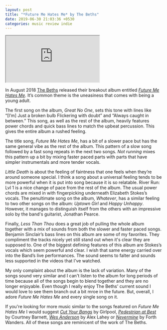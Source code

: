 ```yaml
---
layout: post
title: "*Future Me Hates Me* by The Beths"
date: 2019-06-30 21:03:36 +0530
categories: music review indie
---
```


<iframe class="songlink" src="https://embed.song.link/?theme=dark&url=https://open.spotify.com/album/4xG41eVnTuDK6uMmcksQ9B"></iframe>

In August 2018 [The Beths](https://www.instagram.com/lizstokedstokes/) released their breakout album entitled [*Future Me Hates Me*](https://open.spotify.com/album/4xG41eVnTuDK6uMmcksQ9B). It’s common theme is the uneasiness that comes with being a young adult. 

The first song on the album, *Great No One*, sets this tone with lines like “[I’m] Just a broken bulb Flickering with doubt” and “Always caught in between.” This song, as well as the rest of the album, heavily features power chords and quick bass lines to match the upbeat percussion. This gives the entire album a rushed feeling. 

The title song, *Future Me Hates Me*, has a bit of a slower pace but has the same general vibe as the rest of the album. This pattern of a slow song followed by a fast song repeats in the next two songs. *Not running* mixes this pattern up a bit by mixing faster paced parts with parts that have simpler instrumentals and more tender vocals. 

*Little Death* is about the feeling of faintness that one feels when they’re around someone special. I think a song about a universal feeling tends to be more powerful when it is put into song because it is so relatable. River Run: Lvl 1 is a nice change of pace from the rest of the album. The usual power chords are mixed in with fingerpicking underneath Elizabeth Stokes’s vocals. The penultimate song on the album, *Whatever*, has a similar feeling to two other songs on the album: *Uptown Girl* and *Happy Unhappy*. However, it manages to distinguish itself from the others with an impressive solo by the band's guitarist, Jonathan Pearce. 

Finally, *Less Than Thou* does a great job of pulling the whole album together with a mix of sounds from both the slower and faster paced songs. Benjamin Sinclair’s bass lines on this album are some of my favorites. They compliment the tracks nicely yet still stand out when it's clear they are supposed to. One of the biggest defining features of this album are Stokes’s vocals which seem powerful and clear. I wish that same energy carried over into the Band’s live performances. The sound seems to falter and sounds less supported in the videos that I’ve watched. 

My only complaint about the album is the lack of variation. Many of the songs sound very similar and I can't listen to the album for long periods of time because all of the songs begin to blend together and they are no longer enjoyable. Even though I really enjoy The Beths' current sound I would love to see them branch out a bit mroe in the future. But, overall, I adore *Future Me Hates Me* and every single song on it. 

If you're looking for more music similar to the songs featured on *Future Me Hates Me* I would suggest [*Cut Your Bangs*](https://open.spotify.com/track/75T4FO7bShVDfUN1ZDA9yP) by Girlpool, [*Pedestrian at Best*](https://open.spotify.com/track/7gsn3NxWLA0s0g9TmQlMri) by Courtney Barnett, [*Wes Anderson*](https://open.spotify.com/track/5ioiddXYQo2A9qOgSfWnI1) by Alex Lahey or [*Nevermine*](https://open.spotify.com/track/13u2Zrs14fegp5Ay1a88SG) by Forth Wanders. All of these songs are reminicent of the work of The Beths.
